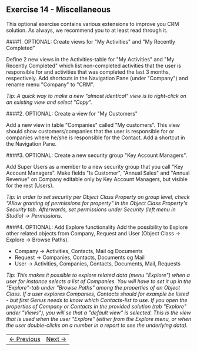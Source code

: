 ## Exercise 14 - Miscellaneous

This optional exercise contains various extensions to improve you CRM solution. As always, we recommend you to at least read through it.

####1. OPTIONAL: Create views for "My Activities" and "My Recently Completed"

Define 2 new views in the Activities-table for "My Activities" and "My Recently Completed" which list non-completed activities that the user is responsible for and activities that was completed the last 3 months, respectively. Add shortcuts in the Navigation Pane (under "Company") and rename menu "Company" to "CRM".

*Tip: A quick way to make a new "almost identical" view is to right-click on an existing view and select "Copy".*

####2. OPTIONAL: Create a view for "My Customers"

Add a new view in table "Companies" called "My customers". This view should show customers/companies that the user is responsible for or companies where he/she is responsible for the Contact. Add a shortcut in the Navigation Pane.

####3. OPTIONAL: Create a new security group "Key Account Managers". 

Add Super Users as a member to a new security group that you call "Key Account Managers". Make fields "Is Customer", "Annual Sales" and "Annual Revenue" on Company editable only by Key Account Managers, but visible for the rest (Users).

*Tip: In order to set security per Object Class Property on group level, check "Allow granting of permissions for property" in the Object Class Property's Security tab. Afterwards, set permissions under Security (left menu in Studio) -> Permissions.*

####4. OPTIONAL: Add Explore functionality 
Add the possibility to Explore other related objects from Company, Request and User (Object Class -> Explore -> Browse Paths).

* Company -> Activities, Contacts, Mail og Documents
* Request -> Companies, Contacts, Documents og Mail
* User -> Activities, Companies, Contacts, Documents, Mail, Requests

*Tip: This makes it possible to explore related data (menu "Explore") when a user for instance selects a list of Companies. You will have to set it up in the "Explore"-tab under "Browse Paths" among the properties of an Object Class. If a user explores Companies, Contacts should for example be listed - but first Genus needs to know which Contacts-list to use. If you open the properties of Company or Contacts in the provided solution (tab "Explore" under "Views"), you will se that a "default view" is selected. This is the view that is used when the user "Explore" (either from the Explore menu, or when the user double-clicks on a number in a report to see the underlying data).* 


<table>
   <tr><td><a href="exercise-13.md"><- Previous</a></td><td align="right"><a href="exercise-15.md">Next -></a></td></tr>
</table>
